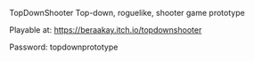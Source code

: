 TopDownShooter
Top-down, roguelike, shooter game prototype

Playable at: 
https://beraakay.itch.io/topdownshooter

Password: topdownprototype
